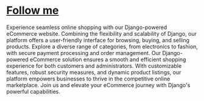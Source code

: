 # [Follow me](https://www.linkedin.com/in/ankit-kumar-80888a245/)

Experience seamless online shopping with our Django-powered eCommerce website. 
Combining the flexibility and scalability of Django, our platform offers a user-friendly interface for browsing, buying, and selling products.
Explore a diverse range of categories, from electronics to fashion, with secure payment processing and order management.
Our Django-powered eCommerce solution ensures a smooth and efficient shopping experience for both customers and administrators.
With customizable features, robust security measures, and dynamic product listings, our platform empowers businesses to thrive in the competitive online marketplace.
Join us and elevate your eCommerce journey with Django's powerful capabilities.

